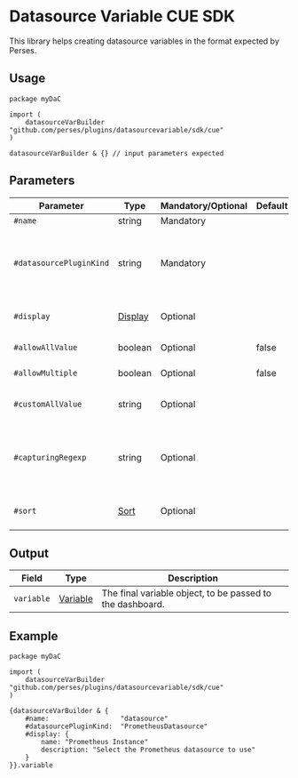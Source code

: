 # Datasource Variable CUE SDK

This library helps creating datasource variables in the format expected by Perses.

## Usage

```cue
package myDaC

import (
	datasourceVarBuilder "github.com/perses/plugins/datasourcevariable/sdk/cue"
)

datasourceVarBuilder & {} // input parameters expected
```

## Parameters

| Parameter               | Type                                                                             | Mandatory/Optional | Default | Description                                                                                                                        |
|-------------------------|----------------------------------------------------------------------------------|--------------------|---------|------------------------------------------------------------------------------------------------------------------------------------|
| `#name`                 | string                                                                           | Mandatory          |         | The name of this variable.                                                                                                         |
| `#datasourcePluginKind` | string                                                                           | Mandatory          |         | The kind of datasource plugin that this variable should reference (e.g., "PrometheusDatasource", "TempoDatasource", etc.).         |
| `#display`              | [Display](https://perses.dev/perses/docs/api/variable/#display-specification)    | Optional           |         | Display object to tune the display name, description and visibility (show/hide).                                                   |
| `#allowAllValue`        | boolean                                                                          | Optional           | false   | Whether to append the "All" value to the list.                                                                                     |
| `#allowMultiple`        | boolean                                                                          | Optional           | false   | Whether to allow multi-selection of values.                                                                                        |
| `#customAllValue`       | string                                                                           | Optional           |         | Custom value that will be used if `#allowAllValue` is true and if `All` is selected.                                               |
| `#capturingRegexp`      | string                                                                           | Optional           |         | Regexp used to catch and filter the results of the query. If empty, then nothing is filtered (equivalent of setting it to `(.*)`). |
| `#sort`                 | [Sort](https://perses.dev/perses/docs/api/variable/#list-variable-specification) | Optional           |         | Sort method to apply when rendering the list of values.                                                                            |

## Output

| Field      | Type                                                                            | Description                                               |
|------------|---------------------------------------------------------------------------------|-----------------------------------------------------------|
| `variable` | [Variable](https://perses.dev/perses/docs/api/variable/#variable-specification) | The final variable object, to be passed to the dashboard. |

## Example

```cue
package myDaC

import (
	datasourceVarBuilder "github.com/perses/plugins/datasourcevariable/sdk/cue"
)

{datasourceVarBuilder & {
	#name:                  "datasource"
	#datasourcePluginKind:  "PrometheusDatasource"
	#display: {
		name: "Prometheus Instance"
		description: "Select the Prometheus datasource to use"
	}
}}.variable
```
